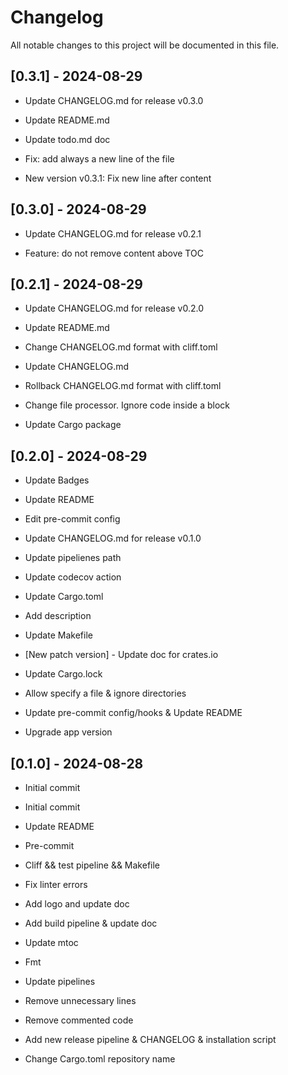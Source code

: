 # Changelog

All notable changes to this project will be documented in this file.

## [0.3.1] - 2024-08-29

- Update CHANGELOG.md for release v0.3.0


- Update README.md


- Update todo.md doc


- Fix: add always a new line of the file


- New version v0.3.1: Fix new line after content


## [0.3.0] - 2024-08-29

- Update CHANGELOG.md for release v0.2.1


- Feature: do not remove content above TOC


## [0.2.1] - 2024-08-29

- Update CHANGELOG.md for release v0.2.0


- Update README.md


- Change CHANGELOG.md format with cliff.toml


- Update CHANGELOG.md


- Rollback CHANGELOG.md format with cliff.toml


- Change file processor. Ignore code inside a block


- Update Cargo package


## [0.2.0] - 2024-08-29

- Update Badges


- Update README


- Edit pre-commit config


- Update CHANGELOG.md for release v0.1.0


- Update pipelienes path


- Update codecov action


- Update Cargo.toml


- Add description


- Update Makefile


- [New patch version] - Update doc for crates.io


- Update Cargo.lock


- Allow specify a file & ignore directories


- Update pre-commit config/hooks & Update README


- Upgrade app version


## [0.1.0] - 2024-08-28

- Initial commit

- Initial commit


- Update README


- Pre-commit


- Cliff && test pipeline && Makefile


- Fix linter errors


- Add logo and update doc


- Add build pipeline & update doc


- Update mtoc


- Fmt


- Update pipelines


- Remove unnecessary lines


- Remove commented code


- Add new release pipeline & CHANGELOG & installation script


- Change Cargo.toml repository name


<!-- generated by git-cliff -->
